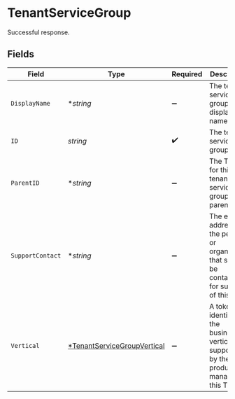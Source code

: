 # TenantServiceGroup

Successful response.


## Fields

| Field                                                                                              | Type                                                                                               | Required                                                                                           | Description                                                                                        | Example                                                                                            |
| -------------------------------------------------------------------------------------------------- | -------------------------------------------------------------------------------------------------- | -------------------------------------------------------------------------------------------------- | -------------------------------------------------------------------------------------------------- | -------------------------------------------------------------------------------------------------- |
| `DisplayName`                                                                                      | **string*                                                                                          | :heavy_minus_sign:                                                                                 | The tenant service group's display name.<br/>                                                      | Example TSG                                                                                        |
| `ID`                                                                                               | *string*                                                                                           | :heavy_check_mark:                                                                                 | The tenant service group's ID.                                                                     | 1378242802                                                                                         |
| `ParentID`                                                                                         | **string*                                                                                          | :heavy_minus_sign:                                                                                 | The TSG ID for this tenant service group's parent.<br/>                                            | 1378242802                                                                                         |
| `SupportContact`                                                                                   | **string*                                                                                          | :heavy_minus_sign:                                                                                 | The email address of the person or organization that should<br/>be contacted for support of this TSG.<br/> | user@example.com                                                                                   |
| `Vertical`                                                                                         | [*TenantServiceGroupVertical](../../models/shared/tenantservicegroupvertical.md)                   | :heavy_minus_sign:                                                                                 | A token that identifies the business vertical supported by the SASE<br/>products managed by this TSG.<br/> | High Tech                                                                                          |